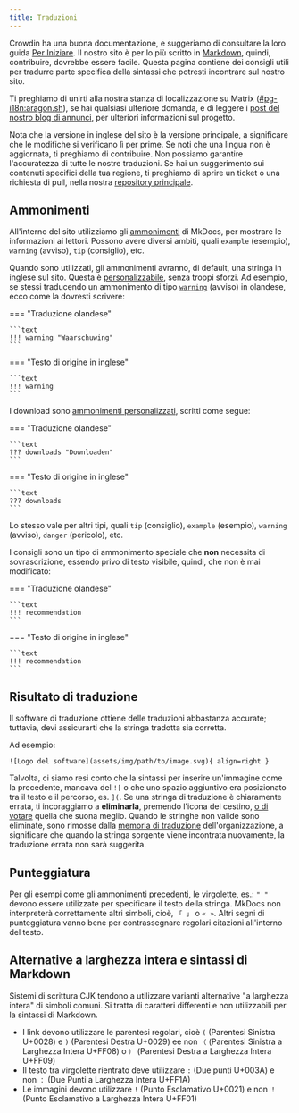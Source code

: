 ```yaml
---
title: Traduzioni
---
```


Crowdin ha una buona documentazione, e suggeriamo di consultare la loro guida [Per Iniziare](https://support.crowdin.com/crowdin-intro/). Il nostro sito è per lo più scritto in [Markdown](https://en.wikipedia.org/wiki/Markdown), quindi, contribuire, dovrebbe essere facile. Questa pagina contiene dei consigli utili per tradurre parte specifica della sintassi che potresti incontrare sul nostro sito.

Ti preghiamo di unirti alla nostra stanza di localizzazione su Matrix ([#pg-i18n:aragon.sh](https://matrix.to/#/%23pg-i18n:aragon.sh)), se hai qualsiasi ulteriore domanda, e di leggere i [post del nostro blog di annunci](https://blog.privacyguides.org/2023/02/26/i18n-announcement/), per ulteriori informazioni sul progetto.

Nota che la versione in inglese del sito è la versione principale, a significare che le modifiche si verificano lì per prime. Se noti che una lingua non è aggiornata, ti preghiamo di contribuire. Non possiamo garantire l'accuratezza di tutte le nostre traduzioni. Se hai un suggerimento sui contenuti specifici della tua regione, ti preghiamo di aprire un ticket o una richiesta di pull, nella nostra [repository principale](https://github.com/privacyguides/privacyguides.org).

## Ammonimenti

All'interno del sito utilizziamo gli [ammonimenti](https://squidfunk.github.io/mkdocs-material/reference/admonitions/#usage) di MkDocs, per mostrare le informazioni ai lettori. Possono avere diversi ambiti, quali `example` (esempio), `warning` (avviso), `tip` (consiglio), etc.

Quando sono utilizzati, gli ammonimenti avranno, di default, una stringa in inglese sul sito. Questa è [personalizzabile](https://squidfunk.github.io/mkdocs-material/reference/admonitions/#changing-the-title), senza troppi sforzi. Ad esempio, se stessi traducendo un ammonimento di tipo [`warning`](https://squidfunk.github.io/mkdocs-material/reference/admonitions/#type:warning) (avviso) in olandese, ecco come la dovresti scrivere:

=== "Traduzione olandese"

    ```text
    !!! warning "Waarschuwing"
    ```

=== "Testo di origine in inglese"

    ```text
    !!! warning
    ```

I download sono [ammonimenti personalizzati](https://squidfunk.github.io/mkdocs-material/reference/admonitions/#custom-admonitions), scritti come segue:

=== "Traduzione olandese"

    ```text
    ??? downloads "Downloaden"
    ```

=== "Testo di origine in inglese"

    ```text
    ??? downloads
    ```

Lo stesso vale per altri tipi, quali `tip` (consiglio), `example` (esempio), `warning` (avviso), `danger` (pericolo), etc.

I consigli sono un tipo di ammonimento speciale che **non** necessita di sovrascrizione, essendo privo di testo visibile, quindi, che non è mai modificato:

=== "Traduzione olandese"

    ```text
    !!! recommendation
    ```

=== "Testo di origine in inglese"

    ```text
    !!! recommendation
    ```

## Risultato di traduzione

Il software di traduzione ottiene delle traduzioni abbastanza accurate; tuttavia, devi assicurarti che la stringa tradotta sia corretta.

Ad esempio:

```text
![Logo del software](assets/img/path/to/image.svg){ align=right }
```

Talvolta, ci siamo resi conto che la sintassi per inserire un'immagine come la precedente, mancava del `![` o che uno spazio aggiuntivo era posizionato tra il testo e il percorso, es. `](`. Se una stringa di traduzione è chiaramente errata, ti incoraggiamo a **eliminarla**, premendo l'icona del cestino, [o di votare](https://support.crowdin.com/enterprise/getting-started-for-volunteers/#voting-view) quella che suona meglio. Quando le stringhe non valide sono eliminate, sono rimosse dalla [memoria di traduzione](https://support.crowdin.com/enterprise/translation-memory) dell'organizzazione, a significare che quando la stringa sorgente viene incontrata nuovamente, la traduzione errata non sarà suggerita.

## Punteggiatura

Per gli esempi come gli ammonimenti precedenti, le virgolette, es.: `" "` devono essere utilizzate per specificare il testo della stringa. MkDocs non interpreterà correttamente altri simboli, cioè, `「 」` o `« »`. Altri segni di punteggiatura vanno bene per contrassegnare regolari citazioni all'interno del testo.

## Alternative a larghezza intera e sintassi di Markdown

Sistemi di scrittura CJK tendono a utilizzare varianti alternative "a larghezza intera" di simboli comuni. Si tratta di caratteri differenti e non utilizzabili per la sintassi di Markdown.

- I link devono utilizzare le parentesi regolari, cioè `(` (Parentesi Sinistra U+0028) e `)` (Parentesi Destra U+0029) ee non `（` (Parentesi Sinistra a Larghezza Intera U+FF08) o `）` (Parentesi Destra a Larghezza Intera U+FF09)
- Il testo tra virgolette rientrato deve utilizzare `:` (Due punti U+003A) e non `：` (Due Punti a Larghezza Intera U+FF1A)
- Le immagini devono utilizzare `!` (Punto Esclamativo U+0021) e non `！` (Punto Esclamativo a Larghezza Intera U+FF01) 
